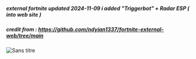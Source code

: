##### external fortnite updated 2024-11-09 i added "Triggerbot" + Radar ESP ( into web site )
##### credit from : https://github.com/ndyjan1337/fortnite-external-web/tree/main
![Sans titre](https://github.com/user-attachments/assets/ae5d0938-e453-4345-ac08-e372b9ddd7e5)
